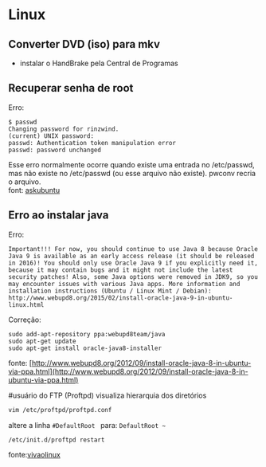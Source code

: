# Linux

## Converter DVD (iso) para mkv
- instalar o HandBrake pela Central de Programas

## Recuperar senha de root
Erro: 
```
$ passwd
Changing password for rinzwind.
(current) UNIX password: 
passwd: Authentication token manipulation error
passwd: password unchanged
```
Esse erro normalmente ocorre quando existe uma entrada no /etc/passwd, mas não existe no /etc/passwd (ou esse arquivo não existe).
pwconv recria o arquivo.   
font: [askubuntu](http://askubuntu.com/questions/57620/getting-an-authentication-token-manipulation-error-when-trying-to-change-my-us)

## Erro ao instalar java
Erro: 
```
Important!!! For now, you should continue to use Java 8 because Oracle Java 9 is available as an early access release (it should be released in 2016)! You should only use Oracle Java 9 if you explicitly need it, because it may contain bugs and it might not include the latest security patches! Also, some Java options were removed in JDK9, so you may encounter issues with various Java apps. More information and installation instructions (Ubuntu / Linux Mint / Debian): http://www.webupd8.org/2015/02/install-oracle-java-9-in-ubuntu-linux.html
```

Correção:
```
sudo add-apt-repository ppa:webupd8team/java
sudo apt-get update
sudo apt-get install oracle-java8-installer
```

fonte: [http://www.webupd8.org/2012/09/install-oracle-java-8-in-ubuntu-via-ppa.html](http://www.webupd8.org/2012/09/install-oracle-java-8-in-ubuntu-via-ppa.html)

#usuário do FTP (Proftpd) visualiza hierarquia dos diretórios
```sh
vim /etc/proftpd/proftpd.conf 
```
altere a linha `#DefaultRoot ` para: `DefaultRoot ~`    
```sh
/etc/init.d/proftpd restart
```
fonte:[vivaolinux](https://www.vivaolinux.com.br/dica/ProFTPD-Enjaulando-usuarios-no-diretorio-HOME/)

